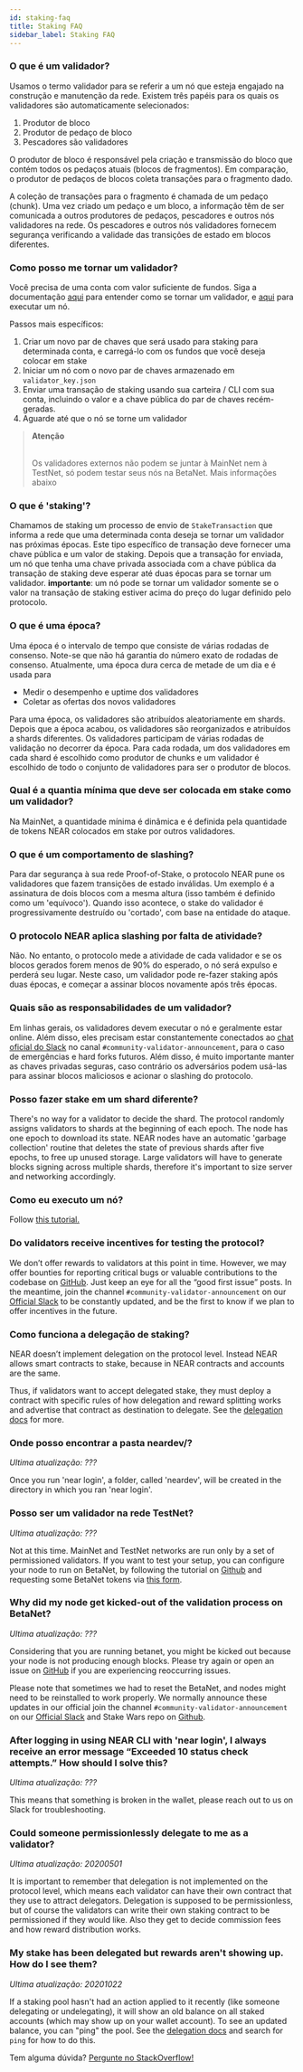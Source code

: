 ```yaml
---
id: staking-faq
title: Staking FAQ
sidebar_label: Staking FAQ
---
```


### O que é um validador?

Usamos o termo validador para se referir a um nó que esteja engajado na construção e manutenção da rede. Existem três papéis para os quais os validadores são automaticamente selecionados:

1. Produtor de bloco
2. Produtor de pedaço de bloco
3. Pescadores são validadores

O produtor de bloco é responsável pela criação e transmissão do bloco que contém todos os pedaços atuais (blocos de fragmentos). Em comparação, o produtor de pedaços de blocos coleta transações para o fragmento dado.

A coleção de transações para o fragmento é chamada de um pedaço (chunk). Uma vez criado um pedaço e um bloco, a informação têm de ser comunicada a outros produtores de pedaços, pescadores e outros nós validadores na rede. Os pescadores e outros nós validadores fornecem segurança verificando a validade das transições de estado em blocos diferentes.

### Como posso me tornar um validador?

Você precisa de uma conta com valor suficiente de fundos. Siga a documentação [aqui](/docs/validator/staking) para entender como se tornar um validador, e [aqui](/docs/develop/node/validator/running-a-node) para executar um nó.

Passos mais específicos:
1. Criar um novo par de chaves que será usado para staking para determinada conta, e carregá-lo com os fundos que você deseja colocar em stake
2. Iniciar um nó com o novo par de chaves armazenado em `validator_key.json`
3. Enviar uma transação de staking usando sua carteira / CLI com sua conta, incluindo o valor e a chave pública do par de chaves recém-geradas.
4. Aguarde até que o nó se torne um validador

<blockquote class="warning">
<strong>Atenção</strong><br><br>

Os validadores externos não podem se juntar à MainNet nem à TestNet, só podem testar seus nós na BetaNet. Mais informações abaixo

</blockquote>

### O que é 'staking'?

Chamamos de staking um processo de envio de `StakeTransaction` que informa a rede que uma determinada conta deseja se tornar um validador nas próximas épocas. Este tipo específico de transação deve fornecer uma chave pública e um valor de staking. Depois que a transação for enviada, um nó que tenha uma chave privada associada com a chave pública da transação de staking deve esperar até duas épocas para se tornar um validador. **importante**: um nó pode se tornar um validador somente se o valor na transação de staking estiver acima do preço do lugar definido pelo protocolo.

### O que é uma época?

Uma época é o intervalo de tempo que consiste de várias rodadas de consenso. Note-se que não há garantia do número exato de rodadas de consenso. Atualmente, uma época dura cerca de metade de um dia e é usada para
- Medir o desempenho e uptime dos validadores
- Coletar as ofertas dos novos validadores

Para uma época, os validadores são atribuídos aleatoriamente em shards. Depois que a época acabou, os validadores são reorganizados e atribuídos a shards diferentes. Os validadores participam de várias rodadas de validação no decorrer da época. Para cada rodada, um dos validadores em cada shard é escolhido como produtor de chunks e um validador é escolhido de todo o conjunto de validadores para ser o produtor de blocos.

### Qual é a quantia mínima que deve ser colocada em stake como um validador?

Na MainNet, a quantidade mínima é dinâmica e é definida pela quantidade de tokens NEAR colocados em stake por outros validadores.

### O que é um comportamento de slashing?

Para dar segurança à sua rede Proof-of-Stake, o protocolo NEAR pune os validadores que fazem transições de estado inválidas. Um exemplo é a assinatura de dois blocos com a mesma altura (isso também é definido como um 'equívoco'). Quando isso acontece, o stake do validador é progressivamente destruído ou 'cortado', com base na entidade do ataque.

### O protocolo NEAR aplica slashing por falta de atividade?

Não. No entanto, o protocolo mede a atividade de cada validador e se os blocos gerados forem menos de 90% do esperado, o nó será expulso e perderá seu lugar. Neste caso, um validador pode re-fazer staking após duas épocas, e começar a assinar blocos novamente após três épocas.

### Quais são as responsabilidades de um validador?

Em linhas gerais, os validadores devem executar o nó e geralmente estar online. Além disso, eles precisam estar constantemente conectados ao [chat oficial do Slack](https://near.chat) no canal `#community-validator-announcement`, para o caso de emergências e hard forks futuros. Além disso, é muito importante manter as chaves privadas seguras, caso contrário os adversários podem usá-las para assinar blocos maliciosos e acionar o slashing do protocolo.

### Posso fazer stake em um shard diferente?

There's no way for a validator to decide the shard. The protocol randomly assigns validators to shards at the beginning of each epoch. The node has one epoch to download its state. NEAR nodes have an automatic 'garbage collection' routine that deletes the state of previous shards after five epochs, to free up unused storage. Large validators will have to generate blocks signing across multiple shards, therefore it's important to size server and networking accordingly.

### Como eu executo um nó?

Follow [this tutorial.](/docs/develop/node/validator/running-a-node)

### Do validators receive incentives for testing the protocol?

We don’t offer rewards to validators at this point in time. However, we may offer bounties for reporting critical bugs or valuable contributions to the codebase on [GitHub](https://github.com/near/nearcore). Just keep an eye for all the “good first issue” posts. In the meantime, join the channel `#community-validator-announcement` on our [Official Slack](https://near.chat) to be constantly updated, and be the first to know if we plan to offer incentives in the future.

### Como funciona a delegação de staking?

NEAR doesn’t implement delegation on the protocol level. Instead NEAR allows smart contracts to stake, because in NEAR contracts and accounts are the same.

Thus, if validators want to accept delegated stake, they must deploy a contract with specific rules of how delegation and reward splitting works and advertise that contract as destination to delegate.  See the [delegation docs](/docs/validator/delegation) for more.

### Onde posso encontrar a pasta neardev/?
*Ultima atualização: ???*

Once you run 'near login', a folder, called 'neardev', will be created in the directory in which you ran 'near login'.

### Posso ser um validador na rede TestNet?
*Ultima atualização: ???*

Not at this time. MainNet and TestNet networks are run only by a set of permissioned validators. If you want to test your setup, you can configure your node to run on BetaNet, by following the tutorial on [Github](https://github.com/nearprotocol/stakewars) and requesting some BetaNet tokens via [this form](https://forms.gle/kZk2Gv79TB9qm3KP7).

### Why did my node get kicked-out of the validation process on BetaNet?
*Ultima atualização: ???*

Considering that you are running betanet, you might be kicked out because your node is not producing enough blocks. Please try again or open an issue on [GitHub](https://github.com/nearprotocol/stakewars) if you are experiencing reoccurring issues.

Please note that sometimes we had to reset the BetaNet, and nodes might need to be reinstalled to work properly. We normally announce these updates in our official join the channel `#community-validator-announcement` on our [Official Slack](https://near.chat) and Stake Wars repo on [Github](https://github.com/nearprotocol/stakewars).

### After logging in using NEAR CLI with 'near login', I always receive an error message “Exceeded 10 status check attempts.” How should I solve this?
*Ultima atualização: ???*

This means that something is broken in the wallet, please reach out to us on Slack for troubleshooting.

### Could someone permissionlessly delegate to me as a validator?
*Ultima atualização: 20200501*

It is important to remember that delegation is not implemented on the protocol level, which means each validator can have their own contract that they use to attract delegators. Delegation is supposed to be permissionless, but of course the validators can write their own staking contract to be permissioned if they would like. Also they get to decide commission fees and how reward distribution works.


### My stake has been delegated but rewards aren't showing up. How do I see them?
*Ultima atualização: 20201022*

If a staking pool hasn't had an action applied to it recently (like someone delegating or undelegating), it will show an old balance on all staked accounts (which may show up on your wallet account).  To see an updated balance, you can "ping" the pool. See the [delegation docs](/docs/validator/delegation) and search for `ping` for how to do this.

Tem alguma dúvida?
<a href="https://stackoverflow.com/questions/tagged/nearprotocol">
  <h8>Pergunte no StackOverflow! </h8>
</a>
